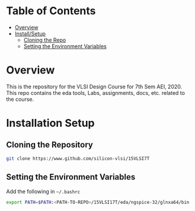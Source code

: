 # Table of Contents 
- [Overview](#Overview)
- [Install/Setup](#Installation-Setup)
    - [Cloning the Repo](##cloning-the-repository)
    - [Setting the Environment Variables](##setting-the-environment-variables)
# Overview

This is the repository for the VLSI Design Course for 7th Sem AEI, 2020. This repo contains the eda tools, Labs, assignments, docs, etc. related to the course.

# Installation Setup

## Cloning the Repository
```bash
git clone https://www.github.com/silicon-vlsi/15VLSI7T
```

## Setting the Environment Variables
Add the following in ```~/.bashrc```
```bash
export PATH=$PATH:<PATH-TO-REPO>/15VLSI17T/eda/ngspice-32/glnxa64/bin
```
